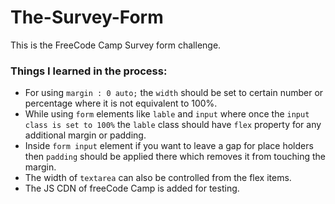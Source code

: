 # The-Survey-Form
This is the FreeCode Camp Survey form challenge.

### Things I learned in the process: 

- For using ```margin : 0 auto;``` the ```width``` should be set to certain number or percentage where it is not equivalent to 100%.
- While using ```form``` elements like ```lable``` and ```input``` where once the ```input class is set to 100%``` the ```lable``` class should have ```flex``` property for any additional margin or padding.
- Inside ```form input``` element if you want to leave a gap for place holders then ```padding``` should be applied there which removes it from touching the margin.
- The width of ```textarea``` can also be controlled from the flex items.
- The JS CDN of freeCode Camp is added for testing.
